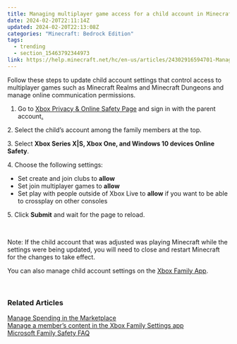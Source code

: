 ```yaml
---
title: Managing multiplayer game access for a child account in Minecraft
date: 2024-02-20T22:11:14Z
updated: 2024-02-20T22:13:08Z
categories: "Minecraft: Bedrock Edition"
tags:
  - trending
  - section_15463792344973
link: https://help.minecraft.net/hc/en-us/articles/24302916594701-Managing-multiplayer-game-access-for-a-child-account-in-Minecraft
---
```


Follow these steps to update child account settings that control access to multiplayer games such as Minecraft Realms and Minecraft Dungeons and manage online communication permissions.  
  
1. Go to [Xbox Privacy & Online Safety Page](https://account.xbox.com/en-us/Settings?rtc=1&activetab=main%3aprivacytab) and sign in with the parent account[.](https://account.xbox.com/en-us/Settings?rtc=1&activetab=main%3aprivacytab)

2\. Select the child’s account among the family members at the top.

3\. Select **Xbox Series X\|S, Xbox One, and Windows 10 devices Online Safety**.

4\. Choose the following settings:

- Set create and join clubs to **allow**
- Set join multiplayer games to **allow**
- Set play with people outside of Xbox Live to **allow** if you want to be able to crossplay on other consoles

5\. Click **Submit** and wait for the page to reload.

 

Note: If the child account that was adjusted was playing Minecraft while the settings were being updated, you will need to close and restart Minecraft for the changes to take effect.

You can also manage child account settings on the [Xbox Family App](https://support.xbox.com/en-US/help/family-online-safety/family-settings-app/manage-child-content-in-the-Xbox-Family-Setting-app).

 

### Related Articles

[Manage Spending in the Marketplace](./Managing-spending-for-child-accounts-in-Minecraft-Marketplace.md)  
[Manage a member’s content in the Xbox Family Settings app](https://support.xbox.com/en-US/help/family-online-safety/family-settings-app/manage-child-content-in-the-Xbox-Family-Setting-app)  
[Microsoft Family Safety FAQ](https://prod.support.services.microsoft.com/en-us/account-billing/microsoft-family-safety-faq-bad45b7f-ee38-45fb-b1d2-7976e87a5526)
